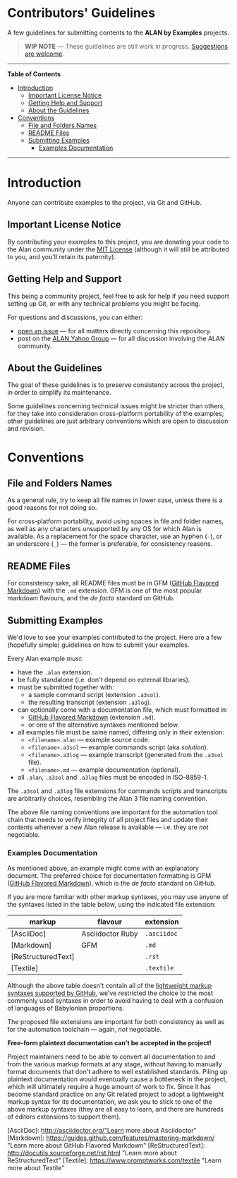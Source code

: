 # Contributors' Guidelines

A few guidelines for submitting contents to the __ALAN by Examples__ projects.

> __WIP NOTE__ — These guidelines are still work in progress.
> [Suggestions are welcome].

-----

**Table of Contents**

<!-- MarkdownTOC autolink="true" bracket="round" autoanchor="false" lowercase="only_ascii" uri_encoding="true" levels="1,2,3" -->

- [Introduction](#introduction)
    - [Important License Notice](#important-license-notice)
    - [Getting Help and Support](#getting-help-and-support)
    - [About the Guidelines](#about-the-guidelines)
- [Conventions](#conventions)
    - [File and Folders Names](#file-and-folders-names)
    - [README Files](#readme-files)
    - [Submitting Examples](#submitting-examples)
        - [Examples Documentation](#examples-documentation)

<!-- /MarkdownTOC -->

-----

# Introduction

Anyone can contribute examples to the project, via Git and GitHub.

## Important License Notice

By contributing your examples to this project, you are donating your code to the Alan community under the [MIT License] (although it will still be attributed to you, and you'll retain its paternity).

## Getting Help and Support

This being a community project, feel free to ask for help if you need support setting up Git, or with any technical problems you might be facing.

For questions and discussions, you can either:

- [open an issue] — for all matters directly concerning this repository.
- post on the [ALAN Yahoo Group] — for all discussion involving the ALAN community.


## About the Guidelines

The goal of these guidelines is to preserve consistency across the project, in order to simplify its maintenance.

Some guidelines concerning technical issues might be stricter than others, for they take into consideration cross-platform portability of the examples; other guidelines are just arbitrary conventions which are open to discussion and revision.

# Conventions

## File and Folders Names

As a general rule, try to keep all file names in lower case, unless there is a good reasons for not doing so.

For cross-platform portability, avoid using spaces in file and folder names, as well as any characters unsupported by any OS for which Alan is available.
As a replacement for the space character, use an hyphen (`-`), or an underscore (`_`) — the former is preferable, for consistency reasons.

## README Files

For consistency sake, all README files must be in GFM ([GitHub Flavored Markdown]) with the `.md` extension.
GFM is one of the most popular markdown flavours, and the _de facto_ standard on GitHub.

## Submitting Examples

We'd love to see your examples contributed to the project.
Here are a few (hopefully simple) guidelines on how to submit your examples.

Every Alan example _must_:

- have the `.alan` extension.
- be fully standalone (i.e. don't depend on external libraries).
- must be submitted together with:
    + a sample command script (extension `.a3sol`).
    + the resulting transcript (extension `.a3log`).
- can optionally come with a documentation file, which must formatted in:
    + [GitHub Flavored Markdown]  (extension `.md`).
    + or one of the alternative syntaxes mentioned below.
- all examples file must be same named, differing only in their extension:
    + `<filename>.alan` — example source code.
    + `<filename>.a3sol` — example commands script (aka _solution_).
    + `<filename>.a3log` — example transcript (generated from the `.a3sol` file).
    + `<filename>.md` — example documentation (optional).
- all `.alan`, `.a3sol` and `.a3log` files must be encoded in ISO-8859-1.


The `.a3sol` and `.a3log` file extensions for commands scripts and transcripts are arbitrarily choices, resembling the Alan 3 file naming convention.

The above file naming conventions are important for the automation tool chain that needs to verify integrity of all project files and update their contents whenever a new Alan release is available — i.e. they are _not_ negotiable.

### Examples Documentation

As mentioned above, an example might come with an explanatory document.
The preferred choice for documentation formatting is GFM ([GitHub Flavored Markdown]), which is the _de facto_ standard on GitHub.

If you are more familiar with other markup syntaxes, you may use anyone of the syntaxes listed in the table below, using the indicated file extension:

|       markup       |     flavour      |  extension  |
|--------------------|------------------|-------------|
| [AsciiDoc]         | Asciidoctor Ruby | `.asciidoc` |
| [Markdown]         | GFM              | `.md`       |
| [ReStructuredText] |                  | `.rst `     |
| [Textile]          |                  | `.textile`  |

Although the above table doesn't contain all of the [lightweight markup syntaxes supported by GitHub], we've restricted the choice to the most commonly used syntaxes in order to avoid having to deal with a confusion of languages of Babylonian proportions.

The proposed file extensions are important for both consistency as well as for the automation toolchain — again, _not_ negotiable.

__Free-form plaintext documentation can't be accepted in the project!__

Project maintainers need to be able to convert all documentation to and from the various markup formats at any stage, without having to manually format documents that don't adhere to well established standards.
Piling up plaintext documentation would eventually cause a bottleneck in the project, which will ultimately require a huge amount of work to fix.
Since it has become standard practice on any Git related project to adopt a lightweight markup syntax for its documentation, we ask you to stick to one of the above markup syntaxes (they are all easy to learn, and there are hundreds of editors extensions to support them). 

<!-----------------------------------------------------------------------------
                               REFERENCE LINKS
------------------------------------------------------------------------------>
<!-- ALAN -->

[ALAN Yahoo Group]: https://groups.yahoo.com/neo/groups/alan-if/info "Visit the Alan-IF group on Yahoo"

<!-- repo xrefs -->

[open an issue]: https://github.com/tajmone/alan-by-examples/issues/new "Click to open an issue"
[Suggestions are welcome]: https://github.com/tajmone/alan-by-examples/issues/new "Click to open an issue"
[MIT License]: ./LICENSE "View the MIT License file"

<!-- external references -->

[GitHub Flavored Markdown]: https://guides.github.com/features/mastering-markdown/ "Learn more about GFM"
[lightweight markup syntaxes supported by GitHub]: https://github.com/github/markup#markups "See the full list of markups supported by GitHub"

<!-- markup syntaxes -->

[AsciiDoc]: http://asciidoctor.org/"Learn more about Asciidoctor"
[Markdown]: https://guides.github.com/features/mastering-markdown/ "Learn more about GitHub Flavored Markdown"
[ReStructuredText]: http://docutils.sourceforge.net/rst.html "Learn more about ReStructuredText"
[Textile]: https://www.promptworks.com/textile "Learn more about Textile"

<!-- EOF -->